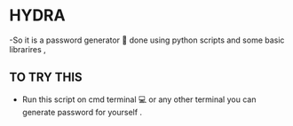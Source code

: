# HYDRA
-So it is a password generator 🔐 done using python scripts and some basic librarires ,

## TO TRY THIS 
- Run this script on cmd terminal 💻 or any other terminal you can generate password for yourself .
